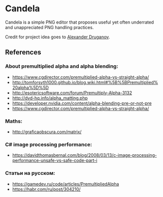 # Candela
Candela is a simple PNG editor that proposes useful yet often underrated and unappreciated PNG handling practices.

Credit for project idea goes to [Alexander Druganov](https://vk.com/randomkun).

## References
### About premultiplied alpha and alpha blending:
* https://www.cgdirector.com/premultiplied-alpha-vs-straight-alpha/
* http://tomforsyth1000.github.io/blog.wiki.html#%5B%5BPremultiplied%20alpha%5D%5D
* http://esotericsoftware.com/forum/Premultiply-Alpha-3132
* http://dvd-hq.info/alpha_matting.php
* https://developer.nvidia.com/content/alpha-blending-pre-or-not-pre
* https://www.cgdirector.com/premultiplied-alpha-vs-straight-alpha/

### Maths: 
* http://graficaobscura.com/matrix/

### C# image processing performance:
* https://davidthomasbernal.com/blog/2008/03/13/c-image-processing-performance-unsafe-vs-safe-code-part-i

### Статьи на русском:
* https://gamedev.ru/code/articles/PremultipliedAlpha 
* https://habr.com/ru/post/304210/
